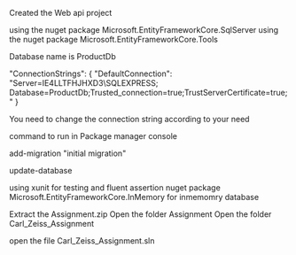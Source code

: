 Created the Web api project

using the nuget package Microsoft.EntityFrameworkCore.SqlServer
using the nuget package Microsoft.EntityFrameworkCore.Tools


Database name is ProductDb

 "ConnectionStrings": {
   "DefaultConnection": "Server=IE4LLTFHJHXD3\\SQLEXPRESS; Database=ProductDb;Trusted_connection=true;TrustServerCertificate=true;"
 }


 
You need to change the connection string according to your need 
 
 command to run in Package manager console
 
 add-migration "initial migration"
 
 update-database
 
 
 
 using xunit for testing
 and fluent assertion nuget package
 Microsoft.EntityFrameworkCore.InMemory for inmemomry database
 
 
 
 
 
 Extract the Assignment.zip 
 Open the folder Assignment 
 Open the folder Carl_Zeiss_Assignment
 
open the file Carl_Zeiss_Assignment.sln
